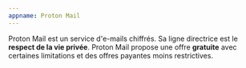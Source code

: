 ```yaml
---
appname: Proton Mail
---
```


Proton Mail est un service d'e-mails chiffrés. Sa ligne directrice est le **respect de la vie privée**. Proton Mail propose une offre **gratuite** avec certaines limitations et des offres payantes moins restrictives.
